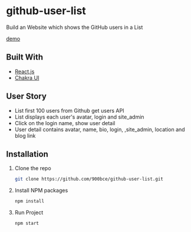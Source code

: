 # github-user-list
Build an Website which shows the GitHub users in a List

[demo](https://900bce.github.io/github-user-list/)

## Built With

* [React.js](https://reactjs.org/)
* [Chakra UI](https://chakra-ui.com/)

## User Story

* List first 100 users from Github get users API
* List displays each user's avatar, login and site_admin
* Click on the login name, show user detail
* User detail contains avatar, name, bio, login, ,site_admin, location and blog link
  
## Installation

1. Clone the repo
   ```sh
   git clone https://github.com/900bce/github-user-list.git
   ```
   
2. Install NPM packages
   ```sh
   npm install
   ```
   
3. Run Project
   ```sh
   npm start
   ```
   
 

